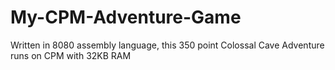 # My-CPM-Adventure-Game
Written in 8080 assembly language, this 350 point Colossal Cave Adventure runs on CPM with 32KB RAM
